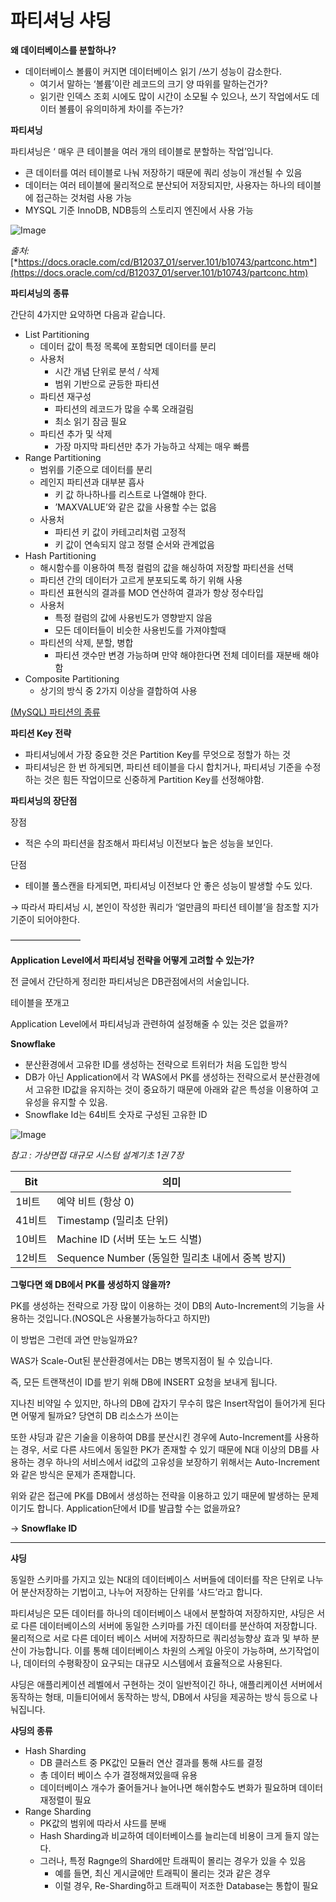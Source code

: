 # 파티셔닝 샤딩





**왜 데이터베이스를 분할하나?**

- 데이터베이스 볼륨이 커지면 데이터베이스 읽기 /쓰기 성능이 감소한다.
  - 여기서 말하는 ‘볼륨’이란 레코드의 크기 양 따위를 말하는건가?
  - 읽기란 인덱스 조회 시에도 많이 시간이 소모될 수 있으나, 쓰기 작업에서도 데이터 볼륨이 유의미하게 차이를 주는가?



**파티셔닝**



파티셔닝은 ‘ 매우 큰 테이블을 여러 개의 테이블로 분할하는 작업’입니다. 

- 큰 데이터를 여러 테이블로 나눠 저장하기 때문에 쿼리 성능이 개선될 수 있음
- 데이터는 여러 테이블에 물리적으로 분산되어 저장되지만, 사용자는 하나의 테이블에 접근하는 것처럼 사용 가능
- MYSQL 기준 InnoDB, NDB등의 스토리지 엔진에서 사용 가능







![Image](https://github.com/user-attachments/assets/3c50818c-c403-44bd-9526-0a6ab09b3171)

*출처:* [*https://docs.oracle.com/cd/B12037_01/server.101/b10743/partconc.htm*](https://docs.oracle.com/cd/B12037_01/server.101/b10743/partconc.htm)



**파티셔닝의 종류**

간단히 4가지만 요약하면 다음과 같습니다. 



- List Partitioning
  - 데이터 값이 특정 목록에 포함되면 데이터를 분리
  - 사용처
    - 시간 개념 단위로 분석 / 삭제
    - 범위 기반으로 균등한 파티션
  - 파티션 재구성
    - 파티션의 레코드가 많을 수록 오래걸림
    - 최소 읽기 잠금 필요
  - 파티션 추가 및 삭제
    - 가장 마지막 파티션만 추가 가능하고 삭제는 매우 빠름
- Range Partitioning
  - 범위를 기준으로 데이터를 분리
  - 레인지 파티션과 대부분 흡사
    - 키 값 하나하나를 리스트로 나열해야 한다.
    - ’MAXVALUE’와 같은 값을 사용할 수는 없음
  - 사용처
    - 파티션 키 값이 카테고리처럼 고정적
    - 키 값이 연속되지 않고 정렬 순서와 관계없음
- Hash Partitioning
  - 해시함수를 이용하여 특정 컬럼의 값을 해싱하여 저장할 파티션을 선택
  - 파티션 간의 데이터가 고르게 분포되도록 하기 위해 사용
  - 파티션 표현식의 결과를 MOD 연산하여 결과가 항상 정수타입
  - 사용처
    - 특정 컬럼의 값에 사용빈도가 영향받지 않음
    - 모든 데이터들이 비슷한 사용빈도를 가져야할때
  - 파티션의 삭제, 분할, 병합
    - 파티션 갯수만 변경 가능하며 만약 해야한다면 전체 데이터를 재분배 해야함
- Composite Partitioning
  - 상기의 방식 중 2가지 이상을 결합하여 사용



[(MySQL) 파티션의 종류](https://5min.medium.com/mysql-파티션의-종류-58ddb18078f)



**파티션 Key 전략**

- 파티셔닝에서 가장 중요한 것은 Partition Key를 무엇으로 정할가 하는 것
- 파티셔닝은 한 번 하게되면, 파티션 테이블을 다시 합치거나, 파티셔닝 기준을 수정하는 것은 힘든 작업이므로 신중하게 Partition Key를 선정해야함.



**파티셔닝의 장단점**

장점

- 적은 수의 파티션을 참조해서 파티셔닝 이전보다 높은 성능을 보인다.

단점

- 테이블 풀스캔을 타게되면, 파티셔닝 이전보다 안 좋은 성능이 발생할 수도 있다.

→ 따라서 파티셔닝 시, 본인이 작성한 쿼리가 ‘얼만큼의 파티션 테이블’을 참조할 지가 기준이 되어야한다. 



————————



**Application Level에서 파티셔닝 전략을 어떻게 고려할 수 있는가?** 



전 글에서 간단하게 정리한 파티셔닝은 DB관점에서의 서술입니다. 

테이블을 쪼개고 

Application Level에서 파티셔닝과 관련하여 설정해줄 수 있는 것은 없을까? 





**Snowflake**

- 분산환경에서 고유한 ID를 생성하는 전략으로 트위터가 처음 도입한 방식
- DB가 아닌 Application에서 각 WAS에서 PK를 생성하는 전략으로서 분산환경에서 고유한 ID값을 유지하는 것이 중요하기 때문에 아래와 같은 특성을 이용하여 고유성을 유지할 수 있음.
- Snowflake Id는 64비트 숫자로 구성된 고유한 ID



![Image](https://github.com/user-attachments/assets/c29160c7-93bc-419f-b3c8-47e7f2ce6f14)

*참고 : 가상면접 대규모 시스텀 설계기초 1권 7장*

| **Bit** | **의미**                                         |
| ------- | ------------------------------------------------ |
| 1비트   | 예약 비트 (항상 0)                               |
| 41비트  | Timestamp (밀리초 단위)                          |
| 10비트  | Machine ID (서버 또는 노드 식별)                 |
| 12비트  | Sequence Number (동일한 밀리초 내에서 중복 방지) |



**그렇다면 왜 DB에서 PK를 생성하지 않을까?**



PK를 생성하는 전략으로 가장 많이 이용하는 것이 DB의 Auto-Increment의 기능을 사용하는 것입니다.(NOSQL은 사용불가능하다고 하지만)



이 방법은 그런데 과연 만능일까요? 



WAS가 Scale-Out된 분산환경에서는 DB는 병목지점이 될 수 있습니다. 



즉, 모든 트랜잭션이 ID를 받기 위해 DB에 INSERT 요청을 보내게 됩니다. 

지나친 비약일 수 있지만, 하나의 DB에 갑자기 무수히 많은 Insert작업이 들어가게 된다면 어떻게 될까요? 당연히 DB 리소스가 쓰이는 



또한 샤딩과 같은 기술을 이용하여 DB를 분산시킨 경우에 Auto-Increment를 사용하는 경우, 서로 다른 샤드에서 동일한 PK가 존재할 수 있기 때문에 N대 이상의 DB를 사용하는 경우 하나의 서비스에서 id값의 고유성을 보장하기 위해서는 Auto-Increment와 같은 방식은 문제가 존재합니다. 



위와 같은 접근에 PK를 DB에서 생성하는 전략을 이용하고 있기 때문에 발생하는 문제이기도 합니다. Application단에서 ID를 발급할 수는 없을까요?

-> **Snowflake ID**





---



**샤딩**

동일한 스키마를 가지고 있는 N대의 데이터베이스 서버들에 데이터를 작은 단위로 나누어 분산저장하는 기법이고, 나누어 저장하는 단위를 ‘샤드’라고 합니다. 



파티셔닝은 모든 데이터를 하나의 데이터베이스 내에서 분할하여 저장하지만, 샤딩은 서로 다른 데이터베이스의 서버에 동일한 스키마를 가진 데이터를 분산하여 저장합니다. 물리적으로 서로 다른 데이터 베이스 서버에 저장하므로 쿼리성능향상 효과 및 부하 분산이 가능합니다. 이를 통해 데이터베이스 차원의 스케일 아웃이 가능하며, 쓰기작업이나, 데이터의 수평확장이 요구되는 대규모 시스템에서 효율적으로 사용된다. 



샤딩은 애플리케이션 레벨에서 구현하는 것이 일반적이긴 하나, 애플리케이션 서버에서 동작하는 형태, 미들티어에서 동작하는 방식, DB에서 샤딩을 제공하는 방식 등으로 나눠집니다. 



**샤딩의 종류**



- Hash Sharding
  - DB 클러스트 중 PK값인 모듈러 연산 결과를 통해 샤드를 결정
  - 총 데이터 베이스 수가 결정해져있을때 유용
  - 데이터베이스 개수가 줄어들거나 늘어나면 해쉬함수도 변화가 필요하며 데이터 재정렬이 필요
- Range Sharding
  - PK값의 범위에 따라서 샤드를 분배
  - Hash Sharding과 비교하여 데이터베이스를 늘리는데 비용이 크게 들지 않는다.
  - 그러나, 특정 Ragnge의 Shard에만 트래픽이 몰리는 경우가 있을 수 있음
    - 예를 들면, 최신 게시글에만 트래픽이 몰리는 것과 같은 경우
    - 이럴 경우, Re-Sharding하고 트래픽이 저조한 Database는 통합이 필요